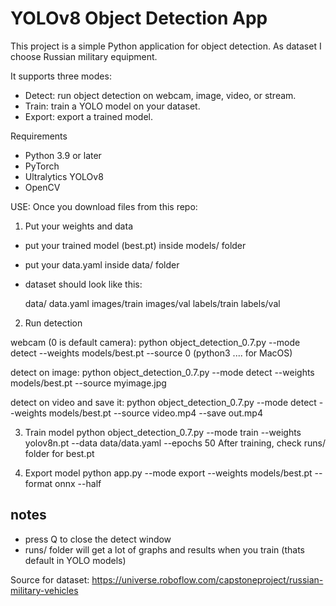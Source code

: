 # YOLOv8 Object Detection App

This project is a simple Python application for object detection. As dataset I choose Russian military equipment.

It supports three modes:

- Detect: run object detection on webcam, image, video, or stream.
- Train: train a YOLO model on your dataset.
- Export: export a trained model.

Requirements

- Python 3.9 or later
- PyTorch
- Ultralytics YOLOv8
- OpenCV

USE:
Once you download files from this repo:
1. Put your weights and data
   
- put your trained model (best.pt) inside models/ folder
- put your data.yaml inside data/ folder
- dataset should look like this:

    data/
      data.yaml
      images/train
      images/val
      labels/train
      labels/val

2. Run detection
   
webcam (0 is default camera):
python object_detection_0.7.py --mode detect --weights models/best.pt --source 0 (python3 .... for MacOS)

detect on image:
python object_detection_0.7.py --mode detect --weights models/best.pt --source myimage.jpg

detect on video and save it:
python object_detection_0.7.py --mode detect --weights models/best.pt --source video.mp4 --save out.mp4

3. Train model
python object_detection_0.7.py --mode train --weights yolov8n.pt --data data/data.yaml --epochs 50 
After training, check runs/ folder for best.pt

4. Export model
python app.py --mode export --weights models/best.pt --format onnx --half

notes
-----
- press Q to close the detect window
- runs/ folder will get a lot of graphs and results when you train (thats default in YOLO models)
  
Source for dataset:
https://universe.roboflow.com/capstoneproject/russian-military-vehicles



